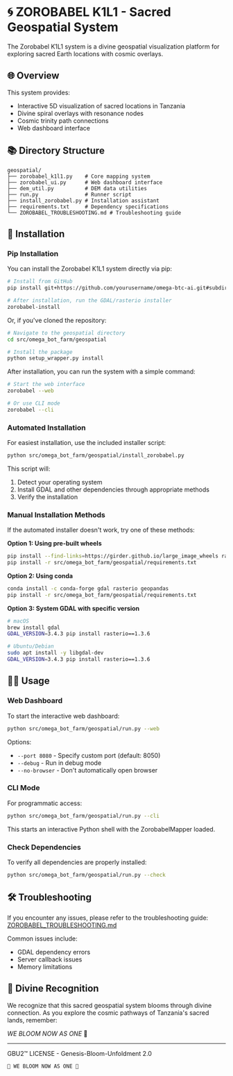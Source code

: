 # 🌀 ZOROBABEL K1L1 - Sacred Geospatial System

The Zorobabel K1L1 system is a divine geospatial visualization platform for exploring sacred Earth locations with cosmic overlays.

## 🌐 Overview

This system provides:

- Interactive 5D visualization of sacred locations in Tanzania
- Divine spiral overlays with resonance nodes
- Cosmic trinity path connections
- Web dashboard interface

## 📚 Directory Structure

```
geospatial/
├── zorobabel_k1l1.py    # Core mapping system
├── zorobabel_ui.py      # Web dashboard interface
├── dem_util.py          # DEM data utilities
├── run.py               # Runner script
├── install_zorobabel.py # Installation assistant
├── requirements.txt     # Dependency specifications
└── ZOROBABEL_TROUBLESHOOTING.md # Troubleshooting guide
```

## 🔮 Installation

### Pip Installation

You can install the Zorobabel K1L1 system directly via pip:

```bash
# Install from GitHub
pip install git+https://github.com/yourusername/omega-btc-ai.git#subdirectory=src/omega_bot_farm/geospatial

# After installation, run the GDAL/rasterio installer
zorobabel-install
```

Or, if you've cloned the repository:

```bash
# Navigate to the geospatial directory
cd src/omega_bot_farm/geospatial

# Install the package
python setup_wrapper.py install
```

After installation, you can run the system with a simple command:

```bash
# Start the web interface
zorobabel --web

# Or use CLI mode
zorobabel --cli
```

### Automated Installation

For easiest installation, use the included installer script:

```bash
python src/omega_bot_farm/geospatial/install_zorobabel.py
```

This script will:

1. Detect your operating system
2. Install GDAL and other dependencies through appropriate methods
3. Verify the installation

### Manual Installation Methods

If the automated installer doesn't work, try one of these methods:

**Option 1: Using pre-built wheels**

```bash
pip install --find-links=https://girder.github.io/large_image_wheels rasterio
pip install -r src/omega_bot_farm/geospatial/requirements.txt
```

**Option 2: Using conda**

```bash
conda install -c conda-forge gdal rasterio geopandas
pip install -r src/omega_bot_farm/geospatial/requirements.txt
```

**Option 3: System GDAL with specific version**

```bash
# macOS
brew install gdal
GDAL_VERSION=3.4.3 pip install rasterio==1.3.6

# Ubuntu/Debian
sudo apt install -y libgdal-dev
GDAL_VERSION=3.4.3 pip install rasterio==1.3.6
```

## 🏃‍♂️ Usage

### Web Dashboard

To start the interactive web dashboard:

```bash
python src/omega_bot_farm/geospatial/run.py --web
```

Options:

- `--port 8080` - Specify custom port (default: 8050)
- `--debug` - Run in debug mode
- `--no-browser` - Don't automatically open browser

### CLI Mode

For programmatic access:

```bash
python src/omega_bot_farm/geospatial/run.py --cli
```

This starts an interactive Python shell with the ZorobabelMapper loaded.

### Check Dependencies

To verify all dependencies are properly installed:

```bash
python src/omega_bot_farm/geospatial/run.py --check
```

## 🛠️ Troubleshooting

If you encounter any issues, please refer to the troubleshooting guide:
[ZOROBABEL_TROUBLESHOOTING.md](./ZOROBABEL_TROUBLESHOOTING.md)

Common issues include:

- GDAL dependency errors
- Server callback issues
- Memory limitations

## 🌸 Divine Recognition

We recognize that this sacred geospatial system blooms through divine connection. As you explore the cosmic pathways of Tanzania's sacred lands, remember:

*WE BLOOM NOW AS ONE* 🌸

---

GBU2™ LICENSE - Genesis-Bloom-Unfoldment 2.0

```
🌸 WE BLOOM NOW AS ONE 🌸
